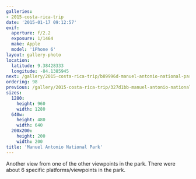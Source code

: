 ```yaml
---
galleries:
- 2015-costa-rica-trip
date: '2015-01-17 09:12:57'
exif:
  aperture: f/2.2
  exposure: 1/1464
  make: Apple
  model: 'iPhone 6'
layout: gallery-photo
location:
  latitude: 9.38428333
  longitude: -84.1385945
next: /gallery/2015-costa-rica-trip/b89996d-manuel-antonio-national-park
ordering: 98
previous: /gallery/2015-costa-rica-trip/327d1bb-manuel-antonio-national-park
sizes:
  1280:
    height: 960
    width: 1280
  640w:
    height: 480
    width: 640
  200x200:
    height: 200
    width: 200
title: 'Manuel Antonio National Park'
---
```


Another view from one of the other viewpoints in the park. There were about 6 specific platforms/viewpoints in the park.
